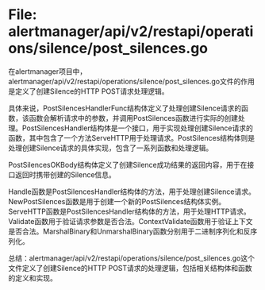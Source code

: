 # File: alertmanager/api/v2/restapi/operations/silence/post_silences.go

在alertmanager项目中，alertmanager/api/v2/restapi/operations/silence/post_silences.go文件的作用是定义了创建Silence的HTTP POST请求处理逻辑。

具体来说，PostSilencesHandlerFunc结构体定义了处理创建Silence请求的函数，该函数会解析请求中的参数，并调用PostSilences函数进行实际的创建处理。PostSilencesHandler结构体是一个接口，用于实现处理创建Silence请求的函数，其中包含了一个方法ServeHTTP用于处理请求。PostSilences结构体则是处理创建Silence请求的具体实现，包含了一系列函数和处理逻辑。

PostSilencesOKBody结构体定义了创建Silence成功结果的返回内容，用于在接口返回时携带创建的Silence信息。

Handle函数是PostSilencesHandler结构体的方法，用于处理创建Silence请求。NewPostSilences函数是用于创建一个新的PostSilences结构体实例。ServeHTTP函数是PostSilencesHandler结构体的方法，用于处理HTTP请求。Validate函数用于验证请求参数是否合法。ContextValidate函数用于验证上下文是否合法。MarshalBinary和UnmarshalBinary函数分别用于二进制序列化和反序列化。

总结：alertmanager/api/v2/restapi/operations/silence/post_silences.go这个文件定义了创建Silence的HTTP POST请求的处理逻辑，包括相关结构体和函数的定义和实现。

